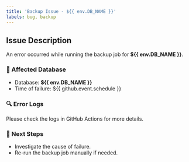 ```yaml
---
title: 'Backup Issue - ${{ env.DB_NAME }}'
labels: bug, backup
---
```


## Issue Description

An error occurred while running the backup job for **${{ env.DB_NAME }}**.

### 📌 Affected Database

- Database: **${{ env.DB_NAME }}**
- Time of failure: ${{ github.event.schedule }}

### 🔍 Error Logs

Please check the logs in GitHub Actions for more details.

### 📢 Next Steps

- Investigate the cause of failure.
- Re-run the backup job manually if needed.
